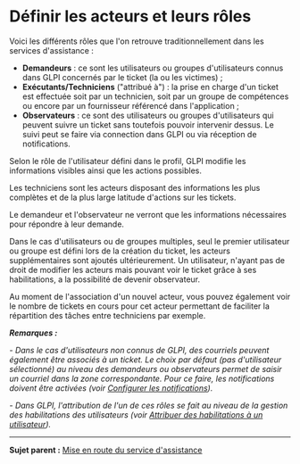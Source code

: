 Définir les acteurs et leurs rôles
==================================

Voici les différents rôles que l'on retrouve traditionnellement dans les services d'assistance :

-   **Demandeurs** : ce sont les utilisateurs ou groupes d'utilisateurs connus dans GLPI concernés par le ticket (la ou les victimes) ;
-   **Exécutants/Techniciens** ("attribué à") : la prise en charge d'un ticket est effectuée soit par un technicien, soit par un groupe de compétences ou encore par un fournisseur référencé dans l'application ;
-   **Observateurs** : ce sont des utilisateurs ou groupes d'utilisateurs qui peuvent suivre un ticket sans toutefois pouvoir intervenir dessus. Le suivi peut se faire via connection dans GLPI ou via réception de notifications.

Selon le rôle de l'utilisateur défini dans le profil, GLPI modifie les informations visibles ainsi que les actions possibles.

Les techniciens sont les acteurs disposant des informations les plus complètes et de la plus large latitude d'actions sur les tickets.

Le demandeur et l'observateur ne verront que les informations nécessaires pour répondre à leur demande.

Dans le cas d'utilisateurs ou de groupes multiples, seul le premier utilisateur ou groupe est défini lors de la création du ticket, les acteurs supplémentaires sont ajoutés ultérieurement. Un utilisateur,
n'ayant pas de droit de modifier les acteurs mais pouvant voir le ticket grâce à ses habilitations, a la possibilité de devenir observateur.

Au moment de l'association d'un nouvel acteur, vous pouvez également voir le nombre de tickets en cours pour cet acteur permettant de faciliter la répartition des tâches entre techniciens par exemple.

***Remarques :*** 

*- Dans le cas d'utilisateurs non connus de GLPI, des courriels peuvent également être associés à un ticket. Le choix par défaut (pas d'utilisateur sélectionné) au niveau des demandeurs ou observateurs
permet de saisir un courriel dans la zone correspondante. Pour ce faire, les notifications doivent être activées (voir [Configurer les notifications](config_notification.html "Les notifications se configurent depuis le menu Configuration > Notifications ;")).*

*- Dans GLPI, l'attribution de l'un de ces rôles se fait au niveau de la gestion des habilitations des utilisateurs (voir [Attribuer des habilitations à un utilisateur](administration_rule_right.html "GLPI dispose d'un moteur d'habilitations dynamiques qui se base sur des sources externes d'authentification. Il est accessible depuis le menu Administration > Règles > Règles d'affectation d'entité et de droits.")).*

--------
**Sujet parent :** [Mise en route du service d'assistance](index.php?fr/04_Module_Assistance/01_Module_Assistance.md "Mise en route du service d'assistance")
